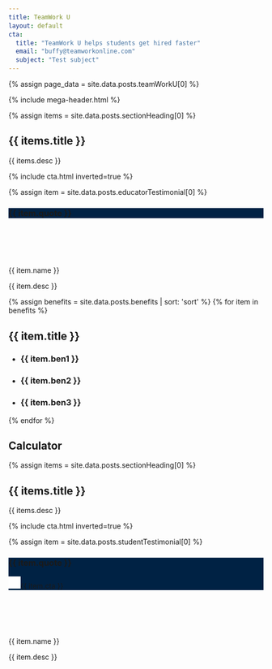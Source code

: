 ```yaml
---
title: TeamWork U
layout: default
cta:
  title: "TeamWork U helps students get hired faster"
  email: "buffy@teamworkonline.com"
  subject: "Test subject"
---
```

{% assign page_data = site.data.posts.teamWorkU[0] %}

{% include mega-header.html %}

<section class="py4">
<div class="container mx-auto flex flex-wrap">

{% assign items = site.data.posts.sectionHeading[0] %}

<div class="md-col-6 px4 my4 black flex items-center wow fadeInUp" data-wow-delay="0.2s">
<div class="flex-auto">
<h2 class="oswald my0 h2">{{ items.title }}</h2>
<p class="h5 regular pb2">{{ items.desc }}</p>
{% include cta.html inverted=true %}
</div>
</div>

{% assign item = site.data.posts.educatorTestimonial[0] %}
<div class="md-col-5 wow fadeInUp card-shadow my4" data-wow-delay="0.3s">
<div class="bg-black col-12 px2 py3 flex-none" style="background-color: #002244;">
<h3 class="oswald line-height-4 ltr-spacing-2 h4 m0 regular white">{{ item.quote }}</h3>
</div>
<div class="col-12 bg-white px2 py3 flex-auto">
<div class="flex items-center">
<div class="mr2 flex-none" style="background-image: url({{ item.image.url }}); background-size: cover; background-repeat: no-repeat; background-position: center; height: 64px; width: 64px;"></div>
<div class="flex-auto">
<p class="line-height-1 h5 regular mt0 mb1 black semibold">{{ item.name }}</p>
<p class="line-height-4 h5 regular m0 muted">{{ item.desc }}</p>
</div>
</div>
</div>
</div>

</div>
</section>

<section class="bg-silver">
<div class="container mx-auto py4">
<div class="flex flex-wrap">
{% assign benefits = site.data.posts.benefits | sort: 'sort' %}
{% for item in benefits %}
<div class="flex-auto col-4 mx2 px3 pt3 card-shadow bg-white"  >
<h2 class="oswald black mb3 center">{{ item.title }}</h2>
<div class="pb3">
<ul>
<li><h3 class="line-height-4 regular black checkmark">{{ item.ben1 }}</h3></li>
<li><h3 class="line-height-4 regular black checkmark">{{ item.ben2 }}</h3></li>
<li><h3 class="line-height-4 regular black checkmark">{{ item.ben3 }}</h3></li>
</ul>
</div>
</div>

{% endfor %}
</div>
</div>
</section>

<section class="py4">
<div class="container mx-auto flex flex-wrap">
<h2 class="oswald black mb3 center">Calculator</h2>
</div>
</section>

<section class="py4">
<div class="container mx-auto flex flex-wrap">

{% assign items = site.data.posts.sectionHeading[0] %}

<div class="md-col-6 px4 my4 black flex items-center wow fadeInUp" data-wow-delay="0.2s">
<div class="flex-auto">
<h2 class="oswald my0 h2">{{ items.title }}</h2>
<p class="h5 regular pb2">{{ items.desc }}</p>
{% include cta.html inverted=true %}
</div>
</div>

{% assign item = site.data.posts.studentTestimonial[0] %}
<div class="md-col-5 wow fadeInUp card-shadow my4" data-wow-delay="0.3s">
<div class="bg-black col-12 px2 py3 flex-none" style="background-color: #002244;">
<h3 class="oswald line-height-4 ltr-spacing-2 h4 m0 pb2 regular white">{{ item.quote }}<i class="icofont-dart icofont-1x"></i></h3>

<a href="{{ item.url }}" target="new" class="oswald white" style="text-decoration: none;"><img src="/images/youtube-play.svg" width="24px;" class="mr1 pt1">{{ item.cta }}</a>
</div>

<div class="col-12 bg-white px2 py3 flex-auto">
<div class="flex items-center">
<div class="mr2 flex-none" style="background-image: url({{ item.image.url }}); background-size: cover; background-repeat: no-repeat; background-position: center; height: 64px; width: 64px;"></div>
<div class="flex-auto">
<p class="line-height-1 h5 regular mt0 mb1 black semibold">{{ item.name }}</p>
<p class="line-height-4 h5 regular m0 muted">{{ item.desc }}</p>
</div>
</div>
</div>
</div>

</div>
</section>

